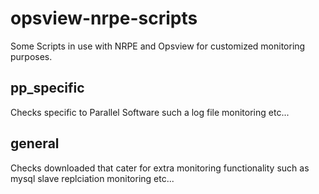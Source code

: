 # opsview-nrpe-scripts
Some Scripts in use with NRPE and Opsview for customized monitoring purposes.

## pp_specific
Checks specific to Parallel Software such a log file monitoring etc...

## general
Checks downloaded that cater for extra monitoring functionality such as mysql slave replciation monitoring etc...
